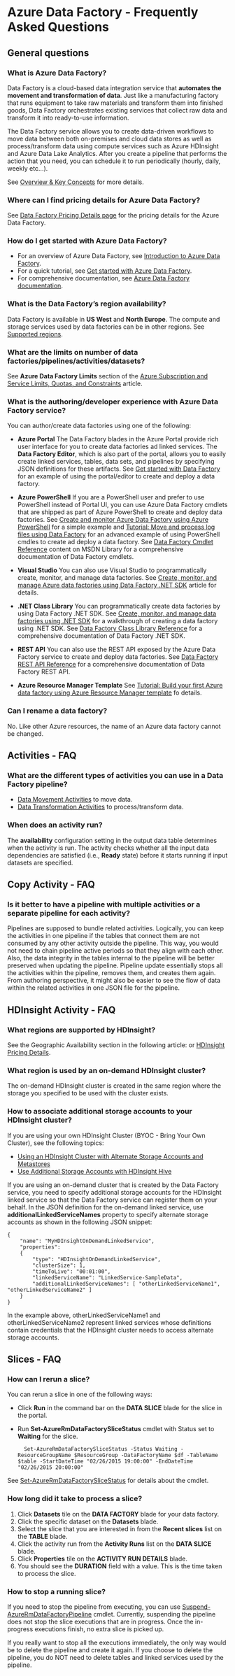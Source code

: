 <properties 
	pageTitle="Azure Data Factory - Frequently Asked Questions" 
	description="Frequently asked questions about Azure Data Factory." 
	services="data-factory" 
	documentationCenter="" 
	authors="spelluru" 
	manager="jhubbard" 
	editor="monicar"/>

<tags 
	ms.service="data-factory" 
	ms.workload="data-services" 
	ms.tgt_pltfrm="na" 
	ms.devlang="na" 
	ms.topic="article" 
	ms.date="02/01/2016" 
	ms.author="spelluru"/>

# Azure Data Factory - Frequently Asked Questions

## General questions

### What is Azure Data Factory?

Data Factory is a cloud-based data integration service that **automates the movement and transformation of data**. Just like a manufacturing factory that runs equipment to take raw materials and transform them into finished goods, Data Factory orchestrates existing services that collect raw data and transform it into ready-to-use information. 
 
The Data Factory service allows you to create data-driven workflows to move data between both on-premises and cloud data stores as well as process/transform data using compute services such as Azure HDInsight and Azure Data Lake Analytics. After you create a pipeline that performs the action that you need, you can schedule it to run periodically (hourly, daily, weekly etc...).   

See [Overview & Key Concepts](data-factory-introduction.md) for more details. 

### Where can I find pricing details for Azure Data Factory?

See [Data Factory Pricing Details page][adf-pricing-details] for the pricing details for the Azure Data Factory.  

### How do I get started with Azure Data Factory?

- For an overview of Azure Data Factory, see [Introduction to Azure Data Factory](data-factory-introduction.md).
- For a quick tutorial, see [Get started with Azure Data Factory](data-factory-get-started.md).
- For comprehensive documentation, see [Azure Data Factory documentation](https://azure.microsoft.com/documentation/services/data-factory/).
  
### What is the Data Factory’s region availability?
Data Factory is available in **US West** and **North Europe**. The compute and storage services used by data factories can be in other regions. See [Supported regions](data-factory-introduction.md#supported-regions).
 
### What are the limits on number of data factories/pipelines/activities/datasets?
 
See **Azure Data Factory Limits** section of the [Azure Subscription and Service Limits, Quotas, and Constraints](../azure-subscription-service-limits.md#data-factory-limits) article.


### What is the authoring/developer experience with Azure Data Factory service?

You can author/create data factories using one of the following:

- **Azure Portal** 
	The Data Factory blades in the Azure Portal provide rich user interface for you to create data factories ad linked services. The **Data Factory Editor**, which is also part of the portal, allows you to easily create linked services, tables, data sets, and pipelines by specifying JSON definitions for these artifacts. See [Get started with Data Factory](data-factory-get-started.md) for an example of using the portal/editor to create and deploy a data factory.   

- **Azure PowerShell** 
	If you are a PowerShell user and prefer to use PowerShell instead of Portal UI, you can use Azure Data Factory cmdlets that are shipped as part of Azure PowerShell to create and deploy data factories. See [Create and monitor Azure Data Factory using Azure PowerShell](data-factory-monitor-manage-using-powershell.md) for a simple example and [Tutorial: Move and process log files using Data Factory][adf-tutorial] for an advanced example of using PowerShell cmdles to create ad deploy a data factory. See [Data Factory Cmdlet Reference][adf-powershell-reference] content on MSDN Library for a comprehensive documentation of Data Factory cmdlets.
  
- **Visual Studio** 
	You can also use Visual Studio to programmatically create, monitor, and manage data factories. See [Create, monitor, and manage Azure data factories using Data Factory .NET SDK](data-factory-create-data-factories-programmatically.md) article for details.
  
- **.NET Class Library** 
	You can programmatically create data factories by using Data Factory .NET SDK. See [Create, monitor, and manage data factories using .NET SDK][create-factory-using-dotnet-sdk] for a walkthrough of creating a data factory using .NET SDK. See [Data Factory Class Library Reference][msdn-class-library-reference] for a comprehensive documentation of Data Factory .NET SDK.

- **REST API** 
	You can also use the REST API exposed by the Azure Data Factory service to create and deploy data factories. See [Data Factory REST API Reference][msdn-rest-api-reference] for  a comprehensive documentation of Data Factory REST API.
 
- **Azure Resource Manager Template**
	See [Tutorial: Build your first Azure data factory using Azure Resource Manager template](data-factory-build-your-first-pipeline-using-arm.md) fo details. 

### Can I rename a data factory?
No. Like other Azure resources, the name of an Azure data factory cannot be changed. 

## Activities - FAQ
### What are the different types of activities you can use in a Data Factory pipeline? 

- [Data Movement Activities](data-factory-data-movement-activities.md) to move data.
- [Data Transformation Activities](data-factory-data-transformation-activities.md) to process/transform data. 

### When does an activity run?
The **availability** configuration setting in the output data table determines when the activity is run. The activity checks whether all the input data dependencies are satisfied (i.e., **Ready** state) before it starts running if input datasets are specified. 

## Copy Activity - FAQ
### Is it better to have a pipeline with multiple activities or a separate pipeline for each activity? 
Pipelines are supposed to bundle related activities.  Logically, you can keep the activities in one pipeline if the tables that connect them are not consumed by any other activity outside the pipeline. This way, you would not need to chain pipeline active periods so that they align with each other. Also, the data integrity in the tables internal to the pipeline will be better preserved when updating the pipeline. Pipeline update essentially stops all the activities within the pipeline, removes them, and creates them again. From authoring perspective, it might also be easier to see the flow of data within the related activities in one JSON file for the pipeline. 

## HDInsight Activity - FAQ

### What regions are supported by HDInsight?

See the Geographic Availability section in the following article: or [HDInsight Pricing Details][hdinsight-supported-regions].

### What region is used by an on-demand HDInsight cluster?

The on-demand HDInsight cluster is created in the same region where the storage you specified to be used with the cluster exists.    

### How to associate additional storage accounts to your HDInsight cluster?

If you are using your own HDInsight Cluster (BYOC - Bring Your Own Cluster), see the following topics: 

- [Using an HDInsight Cluster with Alternate Storage Accounts and Metastores][hdinsight-alternate-storage]
- [Use Additional Storage Accounts with HDInsight Hive][hdinsight-alternate-storage-2]

If you are using an on-demand cluster that is created by the Data Factory service, you need to specify additional storage accounts for the HDInsight linked service so that the Data Factory service can register them on your behalf. In the JSON definition for the on-demand linked service, use **additionalLinkedServiceNames** property to specify alternate storage accounts as shown in the following JSON snippet:
 
	{
	    "name": "MyHDInsightOnDemandLinkedService",
	    "properties":
	    {
	        "type": "HDInsightOnDemandLinkedService",
	        "clusterSize": 1,
	        "timeToLive": "00:01:00",
	        "linkedServiceName": "LinkedService-SampleData",
	        "additionalLinkedServiceNames": [ "otherLinkedServiceName1", "otherLinkedServiceName2" ] 
	    }
	} 

In the example above, otherLinkedServiceName1 and otherLinkedServiceName2 represent linked services whose definitions contain credentials that the HDInsight cluster needs to access alternate storage accounts.

## Slices - FAQ

### How can I rerun a slice?
You can rerun a slice in one of the following ways: 

- Click **Run** in the command bar on the **DATA SLICE** blade for the slice in the portal. 
- Run **Set-AzureRmDataFactorySliceStatus** cmdlet with Status set to **Waiting** for the slice.   
	
		Set-AzureRmDataFactorySliceStatus -Status Waiting -ResourceGroupName $ResourceGroup -DataFactoryName $df -TableName $table -StartDateTime "02/26/2015 19:00:00" -EndDateTime "02/26/2015 20:00:00" 

See [Set-AzureRmDataFactorySliceStatus][set-azure-datafactory-slice-status] for details about the cmdlet. 

### How long did it take to process a slice?
1. Click **Datasets** tile on the **DATA FACTORY** blade for your data factory.
2. Click the specific dataset on the **Datasets** blade.
3. Select the slice that you are interested in from the **Recent slices** list on the **TABLE** blade.
4. Click the activity run from the **Activity Runs** list on the **DATA SLICE** blade. 
5. Click **Properties** tile on the **ACTIVITY RUN DETAILS** blade. 
6. You should see the **DURATION** field with a value. This is the time taken to process the slice.   

### How to stop a running slice?
If you need to stop the pipeline from executing, you can use [Suspend-AzureRmDataFactoryPipeline](https://msdn.microsoft.com/library/mt603721.aspx) cmdlet. Currently, suspending the pipeline does not stop the slice executions that are in progress. Once the in-progress executions finish, no extra slice is picked up.

If you really want to stop all the executions immediately, the only way would be to delete the pipeline and create it again. If you choose to delete the pipeline, you do NOT need to delete tables and linked services used by the pipeline. 


[adf-tutorial]: data-factory-tutorial.md
[create-factory-using-dotnet-sdk]: data-factory-create-data-factories-programmatically.md
[msdn-class-library-reference]: https://msdn.microsoft.com/library/dn883654.aspx
[msdn-rest-api-reference]: https://msdn.microsoft.com/library/dn906738.aspx

[adf-powershell-reference]: https://msdn.microsoft.com/library/dn820234.aspx 
[azure-portal]: http://portal.azure.com
[set-azure-datafactory-slice-status]: https://msdn.microsoft.com/library/mt603522.aspx

[adf-pricing-details]: http://go.microsoft.com/fwlink/?LinkId=517777
[hdinsight-supported-regions]: http://azure.microsoft.com/pricing/details/hdinsight/
[hdinsight-alternate-storage]: http://social.technet.microsoft.com/wiki/contents/articles/23256.using-an-hdinsight-cluster-with-alternate-storage-accounts-and-metastores.aspx
[hdinsight-alternate-storage-2]: http://blogs.msdn.com/b/cindygross/archive/2014/05/05/use-additional-storage-accounts-with-hdinsight-hive.aspx
 

